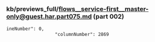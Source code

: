 ### kb/previews_full/flows__service-first__master-only@guest.har.part075.md (part 002)

```md
ineNumber": 0,
                  "columnNumber": 2869
            
```

```

